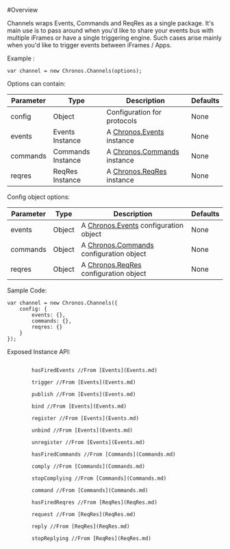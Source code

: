 #Overview

Channels wraps Events, Commands and ReqRes as a single package.
It's main use is to pass around when you'd like to share your events bus with multiple iFrames or have a single triggering engine.
Such cases arise mainly when you'd like to trigger events between iFrames / Apps.

Example :
```
var channel = new Chronos.Channels(options);
```

Options can contain:

| Parameter | Type | Description |  Defaults |
| ---       | ---  | ---         | ---       |
| config | Object | Configuration for protocols | None |
| events | Events Instance | A [Chronos.Events](Events.md) instance | None |
| commands | Commands Instance | A [Chronos.Commands](Commands.md) instance | None |
| reqres | ReqRes Instance | A [Chronos.ReqRes](ReqRes.md) instance | None |


Config object options:

| Parameter | Type | Description |  Defaults |
| ---       | ---  | ---         | ---       |
| events | Object | A [Chronos.Events](Events.md) configuration object| None |
| commands | Object | A [Chronos.Commands](Commands.md) configuration object| None |
| reqres | Object | A [Chronos.ReqRes](ReqRes.md) configuration object| None |


Sample Code:
```
var channel = new Chronos.Channels({
    config: {
        events: {},
        commands: {},
        reqres: {}
    }
});
```
Exposed Instance API:

```     once //From [Events](Events.md)

        hasFiredEvents //From [Events](Events.md)

        trigger //From [Events](Events.md)

        publish //From [Events](Events.md)

        bind //From [Events](Events.md)

        register //From [Events](Events.md)

        unbind //From [Events](Events.md)

        unregister //From [Events](Events.md)

        hasFiredCommands //From [Commands](Commands.md)

        comply //From [Commands](Commands.md)

        stopComplying //From [Commands](Commands.md)

        command //From [Commands](Commands.md)

        hasFiredReqres //From [ReqRes](ReqRes.md)

        request //From [ReqRes](ReqRes.md)

        reply //From [ReqRes](ReqRes.md)

        stopReplying //From [ReqRes](ReqRes.md)
```
